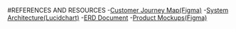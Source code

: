 #REFERENCES AND RESOURCES
-[Customer Journey Map(Figma)](https://www.figma.com/design/oNlasvNwTuR5pDpmsiRiaq/Drawings?t=5KPd99StUEBCEDrk-0)
-[System Architecture(Lucidchart)](https://lucid.app/lucidchart/325279db-449b-44ea-a8f7-8b98c7abb5fd/edit?invitationId=inv_0bd2bae6-7bbe-4041-a48f-e22e8ac064d6&page=0_0#)
-[ERD Document](https://docs.google.com/document/d/14gC0wxV2zlR1fbL5eXBibNYT9I1VL2i12JAajYvY6ok/edit?tab=t.0#heading=h.n5uyetjtcutq)
-[Product Mockups(Figma)](https://www.figma.com/design/qIefzmGqsUOeIlGZ4sUGnk/Mosaic-interfaces?t=u9MITjdWHu65CN51-0)
